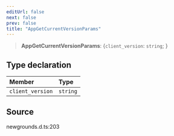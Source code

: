 ```yaml
---
editUrl: false
next: false
prev: false
title: "AppGetCurrentVersionParams"
---
```


> **AppGetCurrentVersionParams**: \{`client_version`: `string`;  }

## Type declaration

| Member | Type |
| :------ | :------ |
| `client_version` | `string` |

## Source

newgrounds.d.ts:203
